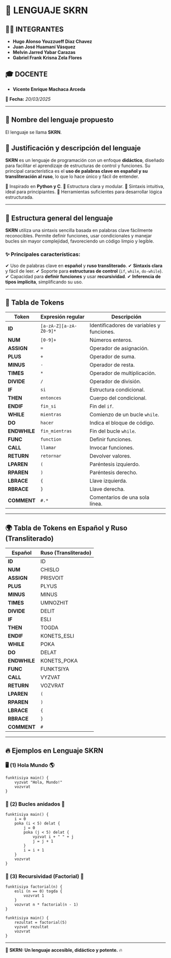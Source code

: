 # 📌 LENGUAJE SKRN

## 👨‍💻 INTEGRANTES
- **Hugo Alonso Youzzueff Diaz Chavez**
- **Juan José Huamaní Vásquez**
- **Melvin Jarred Yabar Carazas**
- **Gabriel Frank Krisna Zela Flores**

## 🎓 DOCENTE
- **Vicente Enrique Machaca Arceda**

📅 **Fecha:** *20/03/2025*

---

## 🚀 Nombre del lenguaje propuesto
El lenguaje se llama **SKRN**.

## 🎯 Justificación y descripción del lenguaje
**SKRN** es un lenguaje de programación con un enfoque **didáctico**, diseñado para facilitar el aprendizaje de estructuras de control y funciones. Su principal característica es el **uso de palabras clave en español y su transliteración al ruso**, lo que lo hace único y fácil de entender.

🔹 Inspirado en **Python y C**.
🔹 Estructura clara y modular.
🔹 Sintaxis intuitiva, ideal para principiantes.
🔹 Herramientas suficientes para desarrollar lógica estructurada.

---

## 📌 Estructura general del lenguaje
**SKRN** utiliza una sintaxis sencilla basada en palabras clave fácilmente reconocibles. Permite definir funciones, usar condicionales y manejar bucles sin mayor complejidad, favoreciendo un código limpio y legible.

### ✨ Principales características:
✔ Uso de palabras clave en **español** y **ruso transliterado**.
✔ **Sintaxis clara** y fácil de leer.
✔ Soporte para **estructuras de control** (`if`, `while`, `do-while`).
✔ Capacidad para **definir funciones** y usar **recursividad**.
✔ **Inferencia de tipos implícita**, simplificando su uso.

---

## 🔢 Tabla de Tokens
| Token   | Expresión regular | Descripción |
|---------|------------------|-------------|
| **ID**      | `[a-zA-Z][a-zA-Z0-9]*` | Identificadores de variables y funciones. |
| **NUM**     | `[0-9]+` | Números enteros. |
| **ASSIGN**  | `=` | Operador de asignación. |
| **PLUS**    | `+` | Operador de suma. |
| **MINUS**   | `-` | Operador de resta. |
| **TIMES**   | `*` | Operador de multiplicación. |
| **DIVIDE**  | `/` | Operador de división. |
| **IF**      | `si` | Estructura condicional. |
| **THEN**    | `entonces` | Cuerpo del condicional. |
| **ENDIF**   | `fin_si` | Fin del `if`. |
| **WHILE**   | `mientras` | Comienzo de un bucle `while`. |
| **DO**      | `hacer` | Indica el bloque de código. |
| **ENDWHILE** | `fin_mientras` | Fin del bucle `while`. |
| **FUNC**    | `function` | Definir funciones. |
| **CALL**    | `llamar` | Invocar funciones. |
| **RETURN**  | `retornar` | Devolver valores. |
| **LPAREN**  | `(` | Paréntesis izquierdo. |
| **RPAREN**  | `)` | Paréntesis derecho. |
| **LBRACE**  | `{` | Llave izquierda. |
| **RBRACE**  | `}` | Llave derecha. |
| **COMMENT** | `#.*` | Comentarios de una sola línea. |

---

## 🌍 Tabla de Tokens en Español y Ruso (Transliterado)
| Español | Ruso (Transliterado) |
|---------|----------------------|
| **ID**  | ID |
| **NUM** | CHISLO |
| **ASSIGN** | PRISVOIT |
| **PLUS** | PLYUS |
| **MINUS** | MINUS |
| **TIMES** | UMNOZHIT |
| **DIVIDE** | DELIT |
| **IF** | ESLI |
| **THEN** | TOGDA |
| **ENDIF** | KONETS_ESLI |
| **WHILE** | POKA |
| **DO** | DELAT |
| **ENDWHILE** | KONETS_POKA |
| **FUNC** | FUNKTSIYA |
| **CALL** | VYZVAT |
| **RETURN** | VOZVRAT |
| **LPAREN** | `(` |
| **RPAREN** | `)` |
| **LBRACE** | `{` |
| **RBRACE** | `}` |
| **COMMENT** | `#` |

---

## 🔥 Ejemplos en Lenguaje SKRN
### 🖥️ (1) Hola Mundo 🌎
```skrn
funktisiya main() {
    vyzvat "Hola, Mundo!"
    vozvrat
}
```

### 🔄 (2) Bucles anidados 🔄
```skrn
funktisiya main() {
    i = 0
    poka (i < 5) delat {
        j = 0
        poka (j < 5) delat {
            vyzvat i + " " + j
            j = j + 1
        }
        i = i + 1
    }
    vozvrat
}
```

### 🧮 (3) Recursividad (Factorial) 🧮
```skrn
funktisiya factorial(n) {
    esli (n == 0) togda {
        vozvrat 1
    }
    vozvrat n * factorial(n - 1)
}

funktisiya main() {
    rezultat = factorial(5)
    vyzvat rezultat
    vozvrat
}
```

---
🚀 **SKRN: Un lenguaje accesible, didáctico y potente.** 🔥


